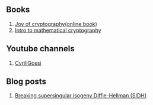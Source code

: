 ## Books
1. [Joy of cryptography(online book)](https://joyofcryptography.com/)
2. [Intro to mathematical cryptography](https://link.springer.com/book/10.1007/978-0-387-77993-5)

## Youtube channels
1. [CyrillGossi](https://www.youtube.com/@cyrillgossi)

## Blog posts
1. [Breaking supersingular isogeny Diffie-Hellman (SIDH)](https://ellipticnews.wordpress.com/2022/07/31/breaking-supersingular-isogeny-diffie-hellman-sidh)
